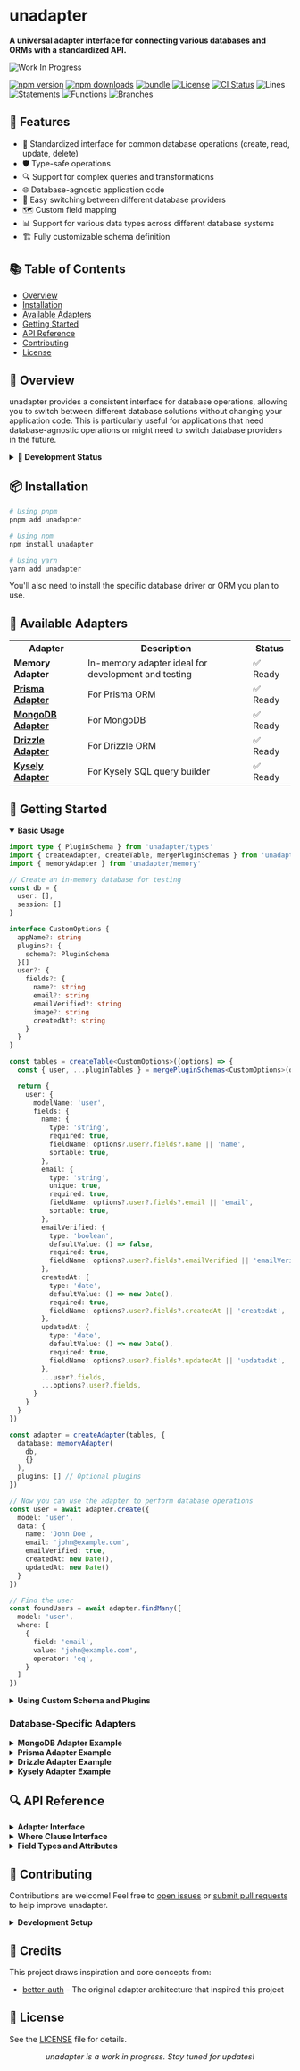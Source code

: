# unadapter 

**A universal adapter interface for connecting various databases and ORMs with a standardized API.**


<img src="https://img.shields.io/badge/Status-Work%20In%20Progress-orange" alt="Work In Progress"/>

[![npm version][npm-version-src]][npm-version-href]
[![npm downloads][npm-downloads-src]][npm-downloads-href]
[![bundle][bundle-src]][bundle-href]
[![License][license-src]][license-href]
[![CI Status](https://github.com/productdevbook/unadapter/actions/workflows/ci.yml/badge.svg)](https://github.com/productdevbook/unadapter/actions/workflows/ci.yml)
![Lines](https://img.shields.io/badge/Lines-73.19%25-yellowgreen)
![Statements](https://img.shields.io/badge/Statements-73.19%25-yellowgreen)
![Functions](https://img.shields.io/badge/Functions-83.87%25-green)
![Branches](https://img.shields.io/badge/Branches-76.47%25-yellowgreen)


## 🚀 Features

- 🔄 Standardized interface for common database operations (create, read, update, delete)
- 🛡️ Type-safe operations
- 🔍 Support for complex queries and transformations
- 🌐 Database-agnostic application code
- 🔄 Easy switching between different database providers
- 🗺️ Custom field mapping
- 📊 Support for various data types across different database systems
- 🏗️ Fully customizable schema definition

## 📚 Table of Contents

- [Overview](#-overview)
- [Installation](#-installation)
- [Available Adapters](#-available-adapters)
- [Getting Started](#-getting-started)
- [API Reference](#-api-reference)
- [Contributing](#-contributing)
- [License](#-license)

## 🌟 Overview

unadapter provides a consistent interface for database operations, allowing you to switch between different database solutions without changing your application code. This is particularly useful for applications that need database-agnostic operations or might need to switch database providers in the future.

<details>
<summary><b>🚧 Development Status</b></summary>

This project is based on the adapter architecture from [better-auth](https://github.com/better-auth) and is being developed to provide a standalone, ESM-compatible adapter solution that can be used across various open-source projects.

#### Development Roadmap

- [x] Initial adapter architecture
- [x] Basic adapters implementation
- [ ] Comprehensive documentation
- [ ] Performance optimizations
- [ ] Additional adapter types
- [ ] Integration examples
- [ ] Complete abstraction from better-auth and compatibility with all software systems

#### Test Coverage
![Lines](https://img.shields.io/badge/Lines-73.19%25-yellowgreen)
![Statements](https://img.shields.io/badge/Statements-73.19%25-yellowgreen)
![Functions](https://img.shields.io/badge/Functions-83.87%25-green)
![Branches](https://img.shields.io/badge/Branches-76.47%25-yellowgreen)

[![CI Status](https://github.com/productdevbook/unadapter/actions/workflows/ci.yml/badge.svg)](https://github.com/productdevbook/unadapter/actions/workflows/ci.yml)
[![JSDocs][jsdocs-src]][jsdocs-href]

</details>

## 📦 Installation

```bash
# Using pnpm
pnpm add unadapter

# Using npm
npm install unadapter

# Using yarn
yarn add unadapter
```

You'll also need to install the specific database driver or ORM you plan to use.

## 🧩 Available Adapters

<table>
  <tr>
    <th>Adapter</th>
    <th>Description</th>
    <th>Status</th>
  </tr>
  <tr>
    <td><b>Memory Adapter</b></td>
    <td>In-memory adapter ideal for development and testing</td>
    <td>✅ Ready</td>
  </tr>
  <tr>
    <td><b><a href="https://www.prisma.io/">Prisma Adapter</a></b></td>
    <td>For Prisma ORM</td>
    <td>✅ Ready</td>
  </tr>
  <tr>
    <td><b><a href="https://www.mongodb.com/">MongoDB Adapter</a></b></td>
    <td>For MongoDB</td>
    <td>✅ Ready</td>
  </tr>
  <tr>
    <td><b><a href="https://orm.drizzle.team/">Drizzle Adapter</a></b></td>
    <td>For Drizzle ORM</td>
    <td>✅ Ready</td>
  </tr>
  <tr>
    <td><b><a href="https://kysely.dev/">Kysely Adapter</a></b></td>
    <td>For Kysely SQL query builder</td>
    <td>✅ Ready</td>
  </tr>
</table>

## 🚀 Getting Started

<details open>
<summary><b>Basic Usage</b></summary>

```typescript
import type { PluginSchema } from 'unadapter/types'
import { createAdapter, createTable, mergePluginSchemas } from 'unadapter'
import { memoryAdapter } from 'unadapter/memory'

// Create an in-memory database for testing
const db = {
  user: [],
  session: []
}

interface CustomOptions {
  appName?: string
  plugins?: {
    schema?: PluginSchema
  }[]
  user?: {
    fields?: {
      name?: string
      email?: string
      emailVerified?: string
      image?: string
      createdAt?: string
    }
  }
}

const tables = createTable<CustomOptions>((options) => {
  const { user, ...pluginTables } = mergePluginSchemas<CustomOptions>(options) || {}

  return {
    user: {
      modelName: 'user',
      fields: {
        name: {
          type: 'string',
          required: true,
          fieldName: options?.user?.fields?.name || 'name',
          sortable: true,
        },
        email: {
          type: 'string',
          unique: true,
          required: true,
          fieldName: options?.user?.fields?.email || 'email',
          sortable: true,
        },
        emailVerified: {
          type: 'boolean',
          defaultValue: () => false,
          required: true,
          fieldName: options?.user?.fields?.emailVerified || 'emailVerified',
        },
        createdAt: {
          type: 'date',
          defaultValue: () => new Date(),
          required: true,
          fieldName: options?.user?.fields?.createdAt || 'createdAt',
        },
        updatedAt: {
          type: 'date',
          defaultValue: () => new Date(),
          required: true,
          fieldName: options?.user?.fields?.updatedAt || 'updatedAt',
        },
        ...user?.fields,
        ...options?.user?.fields,
      }
    }
  }
})

const adapter = createAdapter(tables, {
  database: memoryAdapter(
    db,
    {}
  ),
  plugins: [] // Optional plugins
})

// Now you can use the adapter to perform database operations
const user = await adapter.create({
  model: 'user',
  data: {
    name: 'John Doe',
    email: 'john@example.com',
    emailVerified: true,
    createdAt: new Date(),
    updatedAt: new Date()
  }
})

// Find the user
const foundUsers = await adapter.findMany({
  model: 'user',
  where: [
    {
      field: 'email',
      value: 'john@example.com',
      operator: 'eq',
    }
  ]
})
```
</details>

<details>
<summary><b>Using Custom Schema and Plugins</b></summary>

```typescript
import type { PluginSchema } from 'unadapter/types'
import { createAdapter, createTable, mergePluginSchemas } from 'unadapter'
import { memoryAdapter } from 'unadapter/memory'

// Create an in-memory database for testing
const db = {
  users: [],
  products: []
}

interface CustomOptions {
  appName?: string
  plugins?: {
    schema?: PluginSchema
  }[]
  user?: {
    fields?: {
      fullName?: string
      email?: string
      isActive?: string
    }
  }
  product?: {
    fields?: {
      title?: string
      price?: string
      ownerId?: string
    }
  }
}

const tables = createTable<CustomOptions>((options) => {
  const { user, product, ...pluginTables } = mergePluginSchemas<CustomOptions>(options) || {}

  return {
    user: {
      modelName: 'users', // The actual table/collection name in your database
      fields: {
        fullName: {
          type: 'string',
          required: true,
          fieldName: options?.user?.fields?.fullName || 'full_name',
          sortable: true,
        },
        email: {
          type: 'string',
          unique: true,
          required: true,
          fieldName: options?.user?.fields?.email || 'email_address',
        },
        isActive: {
          type: 'boolean',
          fieldName: options?.user?.fields?.isActive || 'is_active',
          defaultValue: () => true,
        },
        createdAt: {
          type: 'date',
          fieldName: 'created_at',
          defaultValue: () => new Date(),
        },
        ...user?.fields,
        ...options?.user?.fields,
      }
    },
    product: {
      modelName: 'products',
      fields: {
        title: {
          type: 'string',
          required: true,
          fieldName: options?.product?.fields?.title || 'title',
        },
        price: {
          type: 'number',
          required: true,
          fieldName: options?.product?.fields?.price || 'price',
        },
        ownerId: {
          type: 'string',
          references: {
            model: 'user',
            field: 'id',
            onDelete: 'cascade',
          },
          required: true,
          fieldName: options?.product?.fields?.ownerId || 'owner_id',
        },
        ...product?.fields,
        ...options?.product?.fields,
      }
    }
  }
})

// User profile plugin schema
const userProfilePlugin = {
  schema: {
    user: {
      modelName: 'user',
      fields: {
        bio: {
          type: 'string',
          required: false,
          fieldName: 'bio',
        },
        location: {
          type: 'string',
          required: false,
          fieldName: 'location',
        }
      }
    }
  }
}

const adapter = createAdapter(tables, {
  database: memoryAdapter(
    db,
    {}
  ),
  plugins: [userProfilePlugin],
})

// Now you can use the adapter with your custom schema
const user = await adapter.create({
  model: 'user',
  data: {
    fullName: 'John Doe',
    email: 'john@example.com',
    bio: 'Software developer',
    location: 'New York'
  }
})

// Create a product linked to the user
const product = await adapter.create({
  model: 'product',
  data: {
    title: 'Awesome Product',
    price: 99.99,
    ownerId: user.id
  }
})
```
</details>

### Database-Specific Adapters

<details>
<summary><b>MongoDB Adapter Example</b></summary>

```typescript
import type { PluginSchema } from 'unadapter/types'
import { createAdapter, createTable, mergePluginSchemas } from 'unadapter'
import { MongoClient } from 'mongodb'
import { mongodbAdapter } from 'unadapter/mongodb'

// Create a database client
const client = new MongoClient('mongodb://localhost:27017')
await client.connect()
const db = client.db('myDatabase')

interface CustomOptions {
  user?: {
    fields?: {
      name?: string
      email?: string
      settings?: string
    }
  }
}

const tables = createTable<CustomOptions>((options) => {
  const { user, ...pluginTables } = mergePluginSchemas<CustomOptions>(options) || {}

  return {
    user: {
      modelName: 'users',
      fields: {
        name: {
          type: 'string',
          required: true,
          fieldName: options?.user?.fields?.name || 'name',
        },
        email: {
          type: 'string',
          required: true,
          unique: true,
          fieldName: options?.user?.fields?.email || 'email',
        },
        settings: {
          type: 'json',
          required: false,
          fieldName: options?.user?.fields?.settings || 'settings',
        },
        createdAt: {
          type: 'date',
          defaultValue: () => new Date(),
          fieldName: 'createdAt',
        },
        ...user?.fields,
        ...options?.user?.fields,
      }
    }
  }
})

// Initialize the adapter
const adapter = createAdapter(tables, {
  database: mongodbAdapter(
    db,
    {
      useNumberId: false
    }
  ),
  plugins: []
})

// Use the adapter
const user = await adapter.create({
  model: 'user',
  data: {
    name: 'Jane Doe',
    email: 'jane@example.com',
    settings: { theme: 'dark', notifications: true }
  }
})
```
</details>

<details>
<summary><b>Prisma Adapter Example</b></summary>

```typescript
import type { PluginSchema } from 'unadapter/types'
import { createAdapter, createTable, mergePluginSchemas } from 'unadapter'
import { PrismaClient } from '@prisma/client'
import { prismaAdapter } from 'unadapter/prisma'

// Initialize Prisma client
const prisma = new PrismaClient()

interface CustomOptions {
  user?: {
    fields?: {
      name?: string
      email?: string
      profile?: string
    }
  }
  post?: {
    fields?: {
      title?: string
      content?: string
      authorId?: string
    }
  }
}

const tables = createTable<CustomOptions>((options) => {
  const { user, post, ...pluginTables } = mergePluginSchemas<CustomOptions>(options) || {}

  return {
    user: {
      modelName: 'User', // Match your Prisma model name (case-sensitive)
      fields: {
        name: {
          type: 'string',
          required: true,
          fieldName: options?.user?.fields?.name || 'name',
        },
        email: {
          type: 'string',
          required: true,
          unique: true,
          fieldName: options?.user?.fields?.email || 'email',
        },
        profile: {
          type: 'json',
          required: false,
          fieldName: options?.user?.fields?.profile || 'profile',
        },
        createdAt: {
          type: 'date',
          defaultValue: () => new Date(),
          fieldName: 'createdAt',
        },
        ...user?.fields,
        ...options?.user?.fields,
      }
    },
    post: {
      modelName: 'Post',
      fields: {
        title: {
          type: 'string',
          required: true,
          fieldName: options?.post?.fields?.title || 'title',
        },
        content: {
          type: 'string',
          required: false,
          fieldName: options?.post?.fields?.content || 'content',
        },
        published: {
          type: 'boolean',
          defaultValue: () => false,
          fieldName: 'published',
        },
        authorId: {
          type: 'string',
          references: {
            model: 'user',
            field: 'id',
            onDelete: 'cascade',
          },
          required: true,
          fieldName: options?.post?.fields?.authorId || 'authorId',
        },
        ...post?.fields,
        ...options?.post?.fields,
      }
    }
  }
})

// Initialize the adapter
const adapter = createAdapter(tables, {
  database: prismaAdapter(
    prisma,
    {
      provider: 'postgresql',
      debugLogs: true,
      usePlural: false
    }
  ),
  plugins: []
})

// Use the adapter
const user = await adapter.create({
  model: 'user',
  data: {
    name: 'John Smith',
    email: 'john.smith@example.com',
    profile: { bio: 'Software developer', location: 'New York' }
  }
})
```
</details>

<details>
<summary><b>Drizzle Adapter Example</b></summary>

```typescript
import type { PluginSchema } from 'unadapter/types'
import { createAdapter, createTable, mergePluginSchemas } from 'unadapter'
import { drizzle } from 'drizzle-orm/mysql2'
import mysql from 'mysql2/promise'
import { drizzleAdapter } from 'unadapter/drizzle'

// Create a database connection pool
const pool = mysql.createPool({
  host: 'localhost',
  user: 'root',
  password: 'password',
  database: 'myapp'
})

// Initialize Drizzle
const db = drizzle(pool)

interface CustomOptions {
  user?: {
    fields?: {
      name?: string
      email?: string
      role?: string
    }
  }
  task?: {
    fields?: {
      title?: string
      completed?: string
      userId?: string
    }
  }
}

const tables = createTable<CustomOptions>((options) => {
  const { user, task, ...pluginTables } = mergePluginSchemas<CustomOptions>(options) || {}

  return {
    user: {
      modelName: 'users',
      fields: {
        name: {
          type: 'string',
          required: true,
          fieldName: options?.user?.fields?.name || 'name',
        },
        email: {
          type: 'string',
          unique: true,
          required: true,
          fieldName: options?.user?.fields?.email || 'email',
        },
        role: {
          type: 'string',
          defaultValue: () => 'user',
          fieldName: options?.user?.fields?.role || 'role',
        },
        createdAt: {
          type: 'date',
          defaultValue: () => new Date(),
          fieldName: 'created_at',
        },
        ...user?.fields,
        ...options?.user?.fields,
      }
    },
    task: {
      modelName: 'tasks',
      fields: {
        title: {
          type: 'string',
          required: true,
          fieldName: options?.task?.fields?.title || 'title',
        },
        completed: {
          type: 'boolean',
          defaultValue: () => false,
          fieldName: options?.task?.fields?.completed || 'completed',
        },
        userId: {
          type: 'string',
          references: {
            model: 'user',
            field: 'id',
          },
          required: true,
          fieldName: options?.task?.fields?.userId || 'user_id',
        },
        ...task?.fields,
        ...options?.task?.fields,
      }
    }
  }
})

// Initialize the adapter
const adapter = createAdapter(tables, {
  database: drizzleAdapter(
    db,
    {
      provider: 'mysql',
      defaultSchema: 'myapp'
    }
  ),
  plugins: []
})

// Use the adapter
const user = await adapter.create({
  model: 'user',
  data: {
    name: 'Alice Johnson',
    email: 'alice@example.com',
    role: 'admin'
  }
})
```
</details>

<details>
<summary><b>Kysely Adapter Example</b></summary>

```typescript
import type { PluginSchema } from 'unadapter/types'
import { createAdapter, createTable, mergePluginSchemas } from 'unadapter'
import { Kysely, PostgresDialect } from 'kysely'
import pg from 'pg'
import { kyselyAdapter } from 'unadapter/kysely'

// Create PostgreSQL connection pool
const pool = new pg.Pool({
  host: 'localhost',
  database: 'mydatabase',
  user: 'myuser',
  password: 'mypassword'
})

// Initialize Kysely with PostgreSQL dialect
const db = new Kysely({
  dialect: new PostgresDialect({ pool })
})

interface CustomOptions {
  user?: {
    fields?: {
      name?: string
      email?: string
      active?: string
      meta?: string
    }
  }
  article?: {
    fields?: {
      title?: string
      content?: string
      authorId?: string
    }
  }
}

const tables = createTable<CustomOptions>((options) => {
  const { user, article, ...pluginTables } = mergePluginSchemas<CustomOptions>(options) || {}

  return {
    user: {
      modelName: 'users',
      fields: {
        name: {
          type: 'string',
          required: true,
          fieldName: options?.user?.fields?.name || 'name',
        },
        email: {
          type: 'string',
          required: true,
          unique: true,
          fieldName: options?.user?.fields?.email || 'email',
        },
        active: {
          type: 'boolean',
          defaultValue: () => true,
          fieldName: options?.user?.fields?.active || 'is_active',
        },
        meta: {
          type: 'json',
          required: false,
          fieldName: options?.user?.fields?.meta || 'meta_data',
        },
        createdAt: {
          type: 'date',
          defaultValue: () => new Date(),
          fieldName: 'created_at',
        },
        ...user?.fields,
        ...options?.user?.fields,
      }
    },
    article: {
      modelName: 'articles',
      fields: {
        title: {
          type: 'string',
          required: true,
          fieldName: options?.article?.fields?.title || 'title',
        },
        content: {
          type: 'string',
          required: true,
          fieldName: options?.article?.fields?.content || 'content',
        },
        authorId: {
          type: 'string',
          references: {
            model: 'user',
            field: 'id',
            onDelete: 'cascade',
          },
          required: true,
          fieldName: options?.article?.fields?.authorId || 'author_id',
        },
        tags: {
          type: 'array',
          required: false,
          fieldName: 'tags',
        },
        publishedAt: {
          type: 'date',
          required: false,
          fieldName: 'published_at',
        },
        ...article?.fields,
        ...options?.article?.fields,
      }
    }
  }
})

// Initialize the adapter
const adapter = createAdapter(tables, {
  database: kyselyAdapter(
    db,
    {
      defaultSchema: 'public'
    }
  ),
  plugins: []
})

// Use the adapter
const user = await adapter.create({
  model: 'user',
  data: {
    name: 'Robert Chen',
    email: 'robert@example.com',
    meta: { interests: ['programming', 'reading'], location: 'San Francisco' }
  }
})
```
</details>

## 🔍 API Reference

<details>
<summary><b>Adapter Interface</b></summary>

All adapters implement the following interface:

```typescript
interface Adapter {
  // Create a new record
  create<T>({
    model: string,
    data: Omit<T, 'id'>,
    select?: string[]
  }): Promise<T>;

  // Find multiple records
  findMany<T>({
    model: string,
    where?: Where[],
    limit?: number,
    sortBy?: {
      field: string,
      direction: 'asc' | 'desc'
    },
    offset?: number
  }): Promise<T[]>;

  // Update a record
  update<T>({
    model: string,
    where: Where[],
    update: Record<string, any>
  }): Promise<T | null>;

  // Update multiple records
  updateMany({
    model: string,
    where: Where[],
    update: Record<string, any>
  }): Promise<number>;

  // Delete a record
  delete({
    model: string,
    where: Where[]
  }): Promise<void>;

  // Delete multiple records
  deleteMany({
    model: string,
    where: Where[]
  }): Promise<number>;

  // Count records
  count({
    model: string,
    where?: Where[]
  }): Promise<number>;
}
```
</details>

<details>
<summary><b>Where Clause Interface</b></summary>

The `Where` interface is used for filtering records:

```typescript
interface Where {
  field: string
  value?: any
  operator?: 'eq' | 'ne' | 'gt' | 'gte' | 'lt' | 'lte' | 'in' | 'contains' | 'starts_with' | 'ends_with'
  connector?: 'AND' | 'OR'
}
```
</details>

<details>
<summary><b>Field Types and Attributes</b></summary>

When defining your schema, you can use the following field types and attributes:

```typescript
interface FieldAttribute {
  // The type of the field
  type: 'string' | 'number' | 'boolean' | 'date' | 'json' | 'array'

  // Whether this field is required
  required?: boolean

  // Whether this field should be unique
  unique?: boolean

  // The actual column/field name in the database
  fieldName?: string

  // Whether this field can be sorted
  sortable?: boolean

  // Default value function
  defaultValue?: () => any

  // Reference to another model (for foreign keys)
  references?: {
    model: string
    field: string
    onDelete?: 'cascade' | 'set null' | 'restrict'
  }

  // Custom transformations
  transform?: {
    input?: (value: any) => any
    output?: (value: any) => any
  }
}
```
</details>

## 🤝 Contributing

Contributions are welcome! Feel free to [open issues](https://github.com/productdevbook/unadapter/issues) or [submit pull requests](https://github.com/productdevbook/unadapter/pulls) to help improve unadapter.

<details>
<summary><b>Development Setup</b></summary>

1. Clone the repository:
   ```bash
   git clone https://github.com/productdevbook/unadapter.git
   cd unadapter
   ```

2. Install dependencies:
   ```bash
   pnpm install
   ```

3. Run tests:
   ```bash
   pnpm test
   ```

4. Build the project:
   ```bash
   pnpm build
   ```
</details>

## 🙏 Credits

This project draws inspiration and core concepts from:
- [better-auth](https://github.com/better-auth) - The original adapter architecture that inspired this project

## 📝 License

See the [LICENSE](LICENSE) file for details.

<div align="center">
  <p><i>unadapter is a work in progress. Stay tuned for updates!</i></p>
</div>

<!-- Links -->
[npm-version-src]: https://img.shields.io/npm/v/unadapter?style=flat&colorA=080f12&colorB=1fa669
[npm-version-href]: https://npmjs.com/package/unadapter
[npm-downloads-src]: https://img.shields.io/npm/dm/unadapter?style=flat&colorA=080f12&colorB=1fa669
[npm-downloads-href]: https://npmjs.com/package/unadapter
[bundle-src]: https://img.shields.io/bundlephobia/minzip/unadapter?style=flat&colorA=080f12&colorB=1fa669&label=minzip
[bundle-href]: https://bundlephobia.com/result?p=unadapter
[license-src]: https://img.shields.io/github/license/productdevbook/unadapter.svg?style=flat&colorA=080f12&colorB=1fa669
[license-href]: https://github.com/productdevbook/unadapter/blob/main/LICENSE
[jsdocs-src]: https://img.shields.io/badge/jsdocs-reference-080f12?style=flat&colorA=080f12&colorB=1fa669
[jsdocs-href]: https://www.jsdocs.io/package/unadapter
